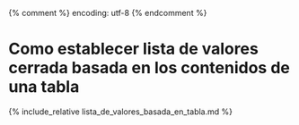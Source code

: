 {% comment %} encoding: utf-8 {% endcomment %}

# Como establecer lista de valores cerrada basada en los contenidos de una tabla

{% include_relative lista_de_valores_basada_en_tabla.md %}


 
